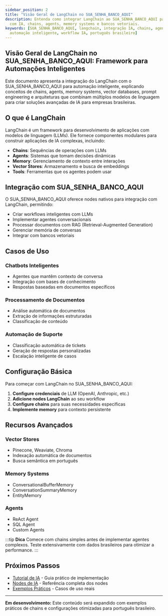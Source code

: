```yaml
---
sidebar_position: 2
title: "Visão Geral de LangChain no SUA_SENHA_BANCO_AQUI"
description: Entenda como integrar LangChain ao SUA_SENHA_BANCO_AQUI para criar automações inteligentes
  com IA, chains, agents, memory systems e bancos vetoriais.
keywords: [SUA_SENHA_BANCO_AQUI, langchain, integração IA, chains, agents, memory, vector database,
  automação inteligente, workflow IA, português brasileiro]
---
```


## Visão Geral de LangChain no SUA_SENHA_BANCO_AQUI: Framework para Automações Inteligentes

Este documento apresenta a integração do LangChain com o SUA_SENHA_BANCO_AQUI para automação
inteligente, explicando conceitos de chains, agents, memory systems, vector
databases, prompt engineering e arquiteturas que combinam múltiplos modelos de
linguagem para criar soluções avançadas de IA para empresas brasileiras.

## O que é LangChain

LangChain é um framework para desenvolvimento de aplicações com modelos de
linguagem (LLMs). Ele fornece componentes modulares para construir aplicações de
IA complexas, incluindo:

- **Chains**: Sequências de operações com LLMs
- **Agents**: Sistemas que tomam decisões dinâmicas
- **Memory**: Gerenciamento de contexto entre interações
- **Vector Stores**: Armazenamento e busca de embeddings
- **Tools**: Ferramentas que os agentes podem usar

## Integração com SUA_SENHA_BANCO_AQUI

O SUA_SENHA_BANCO_AQUI oferece nodes nativos para integração com LangChain, permitindo:

- Criar workflows inteligentes com LLMs
- Implementar agentes conversacionais
- Processar documentos com RAG (Retrieval-Augmented Generation)
- Gerenciar memória de conversas
- Integrar com bancos vetoriais

## Casos de Uso

### Chatbots Inteligentes

- Agentes que mantêm contexto de conversa
- Integração com bases de conhecimento
- Respostas baseadas em documentos específicos

### Processamento de Documentos

- Análise automática de documentos
- Extração de informações estruturadas
- Classificação de conteúdo

### Automação de Suporte

- Classificação automática de tickets
- Geração de respostas personalizadas
- Escalação inteligente de casos

## Configuração Básica

Para começar com LangChain no SUA_SENHA_BANCO_AQUI:

1. **Configure credenciais** de LLM (OpenAI, Anthropic, etc.)
2. **Adicione nodes LangChain** ao seu workflow
3. **Configure chains** para suas necessidades específicas
4. **Implemente memory** para contexto persistente

## Recursos Avançados

### Vector Stores

- Pinecone, Weaviate, Chroma
- Indexação automática de documentos
- Busca semântica em português

### Memory Systems

- ConversationalBufferMemory
- ConversationSummaryMemory
- EntityMemory

### Agents

- ReAct Agent
- SQL Agent
- Custom Agents

:::tip **Dica**
Comece com chains simples antes de implementar agentes complexos. Teste
extensivamente com dados brasileiros para otimizar a performance.
:::

## Próximos Passos

- [Tutorial de IA](./tutorial-ai/) - Guia prático de implementação
- [Nodes de IA](./nodes-ia/) - Referência completa dos nodes
- [Exemplos Práticos](./exemplos-casos/) - Casos de uso reais

---

**Em desenvolvimento:** Este conteúdo será expandido com exemplos práticos de
chains e configurações otimizadas para português brasileiro.
